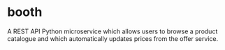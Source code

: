 # booth

A REST API Python microservice which allows users to browse a product catalogue and which automatically updates prices from the offer service.